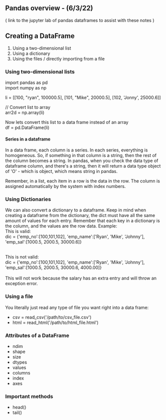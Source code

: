 ## Pandas overview - (6/3/22)
( link to the jupyter lab of pandas dataframes to assist with these notes )

## Creating a DataFrame
1. Using a two-dimensional list
2. Using a dictionary
3. Using the files / directly importing from a file

    
### Using two-dimensional lists
import pandas as pd<br>
import numpy as np

li = [[100, "ryan", 100000.5],
      [101, "Mike", 20000.5],
      [102, 'Jonny', 25000.6]]

// Convert list to array<br>
arr2d = np.array(li)

Now lets convert this list to a data frame instead of an array<br>
df = pd.DataFrame(li)

#### Series in a dataframe
In a data frame, each column is a series. In each series, everything is homogeneous. 
So, if something in that column is a string, then the rest of the column becomes a string. 
In pandas, when you check the data type of dataframe  column, and there's a string, then it 
will return a data type object of 'O' - which is object, which means string in pandas. 

Remember, in a list, each item in a row is the data in the row. The column is assigned automatically 
by the system with index numbers. 

### Using Dictionaries 
We can also convert a dictionary to a dataframe. Keep in mind when creating a dataframe from 
the dictionary, the dict must have all the same amount of values for each entry. 
Remember that each key in a dictionary is the column, and the values are the row data. 
Example:
<br>This is valid:<br>
dic = {'emp_no':[100,101,102], 'emp_name':['Ryan', 'Mike', 'Johnny'], 'emp_sal':[1000.5, 2000.5, 30000.6]}

<br> This is not valid: <br>
dic = {'emp_no':[100,101,102], 'emp_name':['Ryan', 'Mike', 'Johnny'], 'emp_sal':[1000.5, 2000.5, 30000.6, 4000.00]}
<br><br>This will not work because the salary has an extra entry and will throw an exception error.

### Using a file
You literally just read any type of file you want right into a data frame:
- csv = read_csv('/path/to/csv_file.csv')
- html = read_html('/path/to/html_file.html')

### Attributes of a DataFrame
- ndim
- shape
- size
- dtypes
- values
- columns
- index
- axes

### Important methods
- head()
- tail()